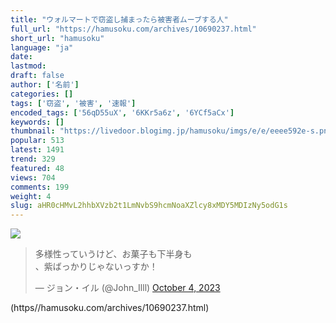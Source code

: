```yaml
---
title: "ウォルマートで窃盗し捕まったら被害者ムーブする人"
full_url: "https://hamusoku.com/archives/10690237.html"
short_url: "hamusoku"
language: "ja"
date: 
lastmod: 
draft: false
author: ['名前']
categories: []
tags: ['窃盗', '被害', '速報']
encoded_tags: ['56qD55uX', '6KKr5a6z', '6YCf5aCx']
keywords: []
thumbnail: "https://livedoor.blogimg.jp/hamusoku/imgs/e/e/eeee592e-s.png"
popular: 513
latest: 1491
trend: 329
featured: 48
views: 704
comments: 199
weight: 4
slug: aHR0cHMvL2hhbXVzb2t1LmNvbS9hcmNoaXZlcy8xMDY5MDIzNy5odG1s
---
```


![](https://livedoor.blogimg.jp/hamusoku/imgs/e/e/eeee592e-s.png)

<blockquote class='twitter-tweet'><p></p><p lang='ja' dir='ltr'>多様性っていうけど、お菓子も下半身も<br>、紫ばっかりじゃないっすか！</p>— ジョン・イル (@John_Illl) <a href='https//twitter.com/John_Illl/status/1709489148674101472?ref_src=twsrc%5Etfw'>October 4, 2023</a></blockquote> 

(https//hamusoku.com/archives/10690237.html)
